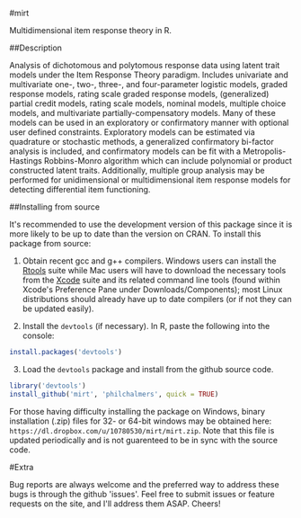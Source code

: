 #mirt

Multidimensional item response theory in R. 

##Description

Analysis of dichotomous and polytomous response data using latent
trait models under the Item Response Theory paradigm. Includes univariate
and multivariate one-, two-, three-, and four-parameter logistic models,
graded response models, rating scale graded response models, (generalized)
partial credit models, rating scale models, nominal models, multiple choice
models, and multivariate partially-compensatory models. Many of these models 
can be used in an exploratory or confirmatory manner with optional user defined 
constraints. Exploratory models can be estimated via quadrature or
stochastic methods, a generalized confirmatory bi-factor analysis is
included, and confirmatory models can be fit with a Metropolis-Hastings
Robbins-Monro algorithm which can include polynomial or product constructed
latent traits. Additionally, multiple group analysis may be performed for
unidimensional or multidimensional item response models for detecting
differential item functioning.
    
##Installing from source

It's recommended to use the development version of this package since it is more likely to be up to date 
than the version on CRAN. To install this package from source: 

1) Obtain recent gcc and g++ compilers. Windows users can install the
   [Rtools](http://cran.r-project.org/bin/windows/Rtools/) suite while Mac users will have to
   download the necessary tools from the [Xcode](https://itunes.apple.com/ca/app/xcode/id497799835?mt=12) suite and its
   related command line tools (found within Xcode's Preference Pane under Downloads/Components); most Linux
   distributions should already have up to date compilers (or if not they can be updated easily). 

2) Install the `devtools` (if necessary). In R, paste the following into the console:

```r
install.packages('devtools')
```

3) Load the `devtools` package and install from the github source code. 
 
```r
library('devtools')
install_github('mirt', 'philchalmers', quick = TRUE)
```

For those having difficulty installing the package on Windows, binary installation (.zip) files 
for 32- or 64-bit windows may be obtained here: `https://dl.dropbox.com/u/10780530/mirt/mirt.zip`. 
Note that this file is updated periodically and is not guarenteed to be in sync with 
the source code. 

#Extra

Bug reports are always welcome and the preferred way to address these bugs is through
the github 'issues'. Feel free to submit issues or feature requests on the site, and I'll 
address them ASAP. Cheers!
